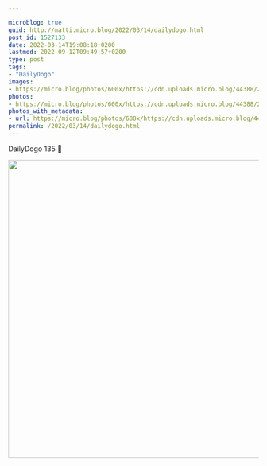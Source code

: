 ```yaml
---

microblog: true
guid: http://matti.micro.blog/2022/03/14/dailydogo.html
post_id: 1527133
date: 2022-03-14T19:08:18+0200
lastmod: 2022-09-12T09:49:57+0200
type: post
tags:
- "DailyDogo"
images:
- https://micro.blog/photos/600x/https://cdn.uploads.micro.blog/44388/2022/e7b6ab4f70.jpg
photos:
- https://micro.blog/photos/600x/https://cdn.uploads.micro.blog/44388/2022/e7b6ab4f70.jpg
photos_with_metadata:
- url: https://micro.blog/photos/600x/https://cdn.uploads.micro.blog/44388/2022/e7b6ab4f70.jpg
permalink: /2022/03/14/dailydogo.html
---
```

DailyDogo 135 🐶

<img src="/media/uploads/2022/e7b6ab4f70.jpg" width="600" height="600" alt="" />
